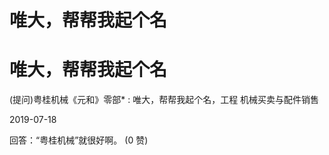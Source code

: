 # 唯大，帮帮我起个名

# 唯大，帮帮我起个名

(提问)粤桂机械《元和》零部* : 唯大，帮帮我起个名，工程 机械买卖与配件销售

2019-07-18

回答：“粤桂机械”就很好啊。 (0 赞)